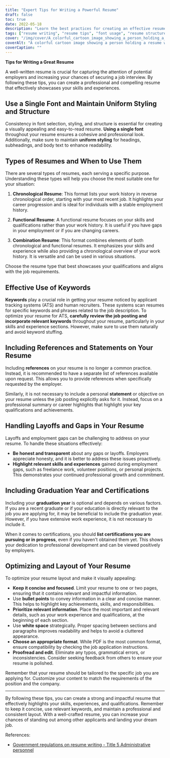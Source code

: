```yaml
---
title: "Expert Tips for Writing a Powerful Resume"
draft: false
toc: true
date: 2022-05-18
description: "Learn the best practices for creating an effective resume, including font usage, resume types, keyword optimization, handling gaps, and optimizing layout."
tags: ["resume writing", "resume tips", "font usage", "resume structure", "resume types", "chronological resume", "functional resume", "combination resume", "keyword optimization", "references on resume", "resume statement", "handling layoffs", "handling gaps in resume", "graduation year on resume", "listing certifications", "resume layout", "concise resume", "white space in resume", "resume customization", "professional resume"]
cover: "/img/cover/A_colorful_cartoon_image_showing_a_person_holding_a_resume.png"
coverAlt: "A colorful cartoon image showing a person holding a resume with a magnifying glass, symbolizing the attention to detail in optimizing the resume."
coverCaption: ""
---
```


**Tips for Writing a Great Resume**

A well-written resume is crucial for capturing the attention of potential employers and increasing your chances of securing a job interview. By following these tips, you can create a professional and compelling resume that effectively showcases your skills and experiences.

## Use a Single Font and Maintain Uniform Styling and Structure

Consistency in font selection, styling, and structure is essential for creating a visually appealing and easy-to-read resume. **Using a single font** throughout your resume ensures a cohesive and professional look. Additionally, make sure to maintain **uniform styling** for headings, subheadings, and body text to enhance readability.

## Types of Resumes and When to Use Them

There are several types of resumes, each serving a specific purpose. Understanding these types will help you choose the most suitable one for your situation:

1. **Chronological Resume**: This format lists your work history in reverse chronological order, starting with your most recent job. It highlights your career progression and is ideal for individuals with a stable employment history.

2. **Functional Resume**: A functional resume focuses on your skills and qualifications rather than your work history. It is useful if you have gaps in your employment or if you are changing careers.

3. **Combination Resume**: This format combines elements of both chronological and functional resumes. It emphasizes your skills and experience while also providing a chronological overview of your work history. It is versatile and can be used in various situations.

Choose the resume type that best showcases your qualifications and aligns with the job requirements.

## Effective Use of Keywords

**Keywords** play a crucial role in getting your resume noticed by applicant tracking systems (ATS) and human recruiters. These systems scan resumes for specific keywords and phrases related to the job description. To optimize your resume for ATS, **carefully review the job posting and incorporate relevant keywords** throughout your resume, particularly in your skills and experience sections. However, make sure to use them naturally and avoid keyword stuffing.

## Including References and Statements on Your Resume

Including **references** on your resume is no longer a common practice. Instead, it is recommended to have a separate list of references available upon request. This allows you to provide references when specifically requested by the employer.

Similarly, it is not necessary to include a personal **statement** or objective on your resume unless the job posting explicitly asks for it. Instead, focus on a professional summary or career highlights that highlight your key qualifications and achievements.

## Handling Layoffs and Gaps in Your Resume

Layoffs and employment gaps can be challenging to address on your resume. To handle these situations effectively:

- **Be honest and transparent** about any gaps or layoffs. Employers appreciate honesty, and it is better to address these issues proactively.
- **Highlight relevant skills and experiences** gained during employment gaps, such as freelance work, volunteer positions, or personal projects. This demonstrates your continued professional growth and commitment.

## Including Graduation Year and Certifications

Including your **graduation year** is optional and depends on various factors. If you are a recent graduate or if your education is directly relevant to the job you are applying for, it may be beneficial to include the graduation year. However, if you have extensive work experience, it is not necessary to include it.

When it comes to certifications, you should **list certifications you are pursuing or in progress**, even if you haven't obtained them yet. This shows your dedication to professional development and can be viewed positively by employers.

## Optimizing and Layout of Your Resume

To optimize your resume layout and make it visually appealing:

- **Keep it concise and focused**. Limit your resume to one or two pages, ensuring that it contains relevant and impactful information.
- Use **bullet points** to convey information in a clear and concise manner. This helps to highlight key achievements, skills, and responsibilities.
- **Prioritize relevant information**. Place the most important and relevant details, such as your work experience and qualifications, at the beginning of each section.
- Use **white space** strategically. Proper spacing between sections and paragraphs improves readability and helps to avoid a cluttered appearance.
- **Choose an appropriate format**. While PDF is the most common format, ensure compatibility by checking the job application instructions.
- **Proofread and edit**. Eliminate any typos, grammatical errors, or inconsistencies. Consider seeking feedback from others to ensure your resume is polished.

Remember that your resume should be tailored to the specific job you are applying for. Customize your content to match the requirements of the position and the company.

______

By following these tips, you can create a strong and impactful resume that effectively highlights your skills, experiences, and qualifications. Remember to keep it concise, use relevant keywords, and maintain a professional and consistent layout. With a well-crafted resume, you can increase your chances of standing out among other applicants and landing your dream job.

References:
- [Government regulations on resume writing - Title 5 Administrative personnel](https://www.govinfo.gov/content/pkg/CFR-2021-title5-vol1/pdf/CFR-2021-title5-vol1-chapI.pdf)

